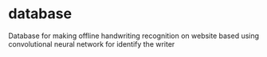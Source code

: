 # database
Database for making offline handwriting recognition on website based using convolutional neural network for identify the writer
